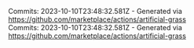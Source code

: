 Commits: 2023-10-10T23:48:32.581Z - Generated via https://github.com/marketplace/actions/artificial-grass
<br>
Commits: 2023-10-10T23:48:32.581Z - Generated via https://github.com/marketplace/actions/artificial-grass
<br>
